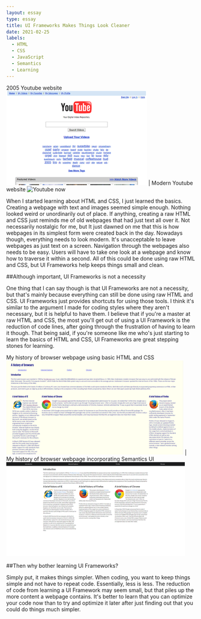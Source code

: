 ```yaml
---
layout: essay
type: essay
title: UI Frameworks Makes Things Look Cleaner
date: 2021-02-25
labels:
  - HTML
  - CSS
  - JavaScript
  - Semantics
  - Learning
---
```


2005 Youtube website <img class="ui image" src="../images/UI-Essay/yt-html.png" height="250px" alt="Youtube 2005"> | Modern Youtube website <img class="ui image" src="https://cdn.vox-cdn.com/thumbor/lV9t0Uh2ZZ6EGv-h11MzbFxUwe4=/0x0:1200x800/1400x933/filters:focal(504x304:696x496):no_upscale()/cdn.vox-cdn.com/uploads/chorus_image/image/65784178/homepage.0.jpeg" height="250px" alt="Youtube now">

When I started learning about HTML and CSS, I just learned the basics. Creating a webpage with text and images seemed simple enough. Nothing looked weird or unordinarily out of place. If anything, creating a raw HTML and CSS just reminds me of old webpages that had just text all over it. Not necessarily nostalgic for me, but It just dawned on me that this is how webpages in its simplest form were created back in the day. Nowadays though, everything needs to look modern. It's unacceptable to leave webpages as just text on a screen. Navigation through the webpages also needs to be easy. Users will have to take one look at a webpage and know how to traverse it within a second. All of this could be done using raw HTML and CSS, but UI Frameworks help keeps things small and clean.


##Although important, UI Frameworks is not a necessity

One thing that I can say though is that UI Frameworks are not a necessity, but that's mainly because everything can still be done using raw HTML and CSS. UI Frameworks just provides shortcuts for using those tools. I think it's similar to the argument I made for coding styles where they aren't necessary, but it is helpful to have them. I believe that if you're a master at raw HTML and CSS, the most you'll get out of using a UI Framework is the reduction of code lines, after going through the frustration of having to learn it though. That being said, if you're someone like me who's just starting to learn the basics of HTML and CSS, UI Frameworks are great stepping stones for learning.

My history of browser webpage using basic HTML and CSS <img class="ui image" src="../images/UI-Essay/history-basic.png" height="250px" alt="History WOD with basic HTML and CSS"> | My history of browser webpage incorporating Semantics UI <img class="ui image" src="../images/UI-Essay/history-semantics.png" height="250px" alt="History WOD incorporating Semantic UI">

##Then why bother learning UI Frameworks?

Simply put, it makes things simpler. When coding, you want to keep things simple and not have to repeat code. Essentially, less is less. The reduction of code from learning a UI Framework may seem small, but that piles up the more content a webpage contains. It's better to learn that you can optimize your code now than to try and optimize it later after just finding out that you could do things much simpler.
